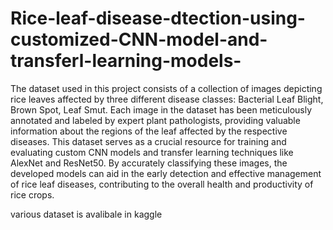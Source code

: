 # Rice-leaf-disease-dtection-using-customized-CNN-model-and-transferl-learning-models-
The dataset used in this project consists of a collection of images depicting rice leaves affected by three different disease classes: 
Bacterial Leaf Blight,
Brown Spot,
Leaf Smut. 
Each image in the dataset has been meticulously annotated and labeled by expert plant pathologists, providing valuable information about the regions of the leaf affected by the respective diseases.
This dataset serves as a crucial resource for training and evaluating custom CNN models and transfer learning techniques like AlexNet and ResNet50.
By accurately classifying these images, the developed models can aid in the early detection and effective management of rice leaf diseases, contributing to the overall health and productivity of rice crops.


various dataset is avalibale in kaggle 
